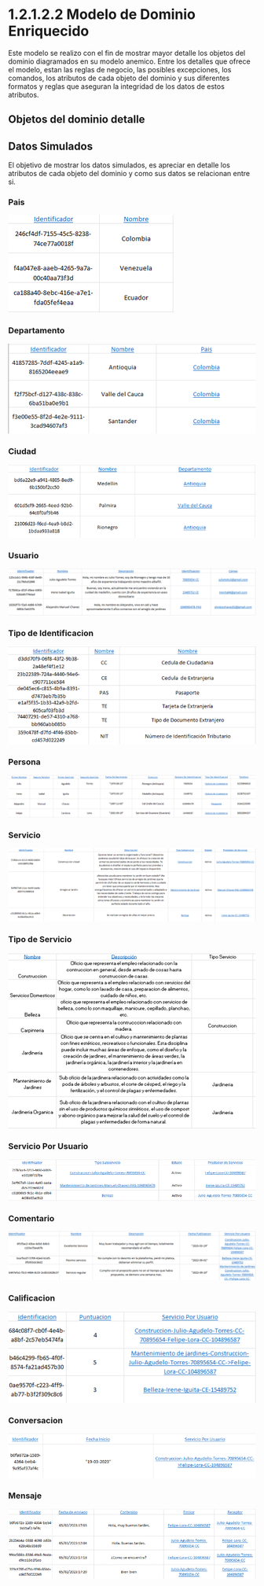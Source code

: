 # 1.2.1.2.2 Modelo de Dominio Enriquecido

Este modelo se realizo con el fin de mostrar mayor detalle los objetos del dominio diagramados en su modelo anemico. Entre los detalles que ofrece el modelo, estan las reglas de negocio, las posibles excepciones, los comandos, los atributos de cada objeto del dominio y sus diferentes formatos y reglas que aseguran la integridad de los datos de estos atributos.

## Objetos del dominio detalle

## Datos Simulados

El objetivo de mostrar los datos simulados, es apreciar en detalle los atributos de cada objeto del dominio y como sus datos se relacionan entre si.

### Pais

![pais](https://github.com/F3liP3L/Software2-QuickJob-Documentacion/blob/main/assets/modelo-dominio/pais-datos-simulados.png)
### Departamento

![departemento](https://github.com/F3liP3L/Software2-QuickJob-Documentacion/blob/main/assets/modelo-dominio/departamento-datos-simulados.png)
### Ciudad

![ciudad](https://github.com/F3liP3L/Software2-QuickJob-Documentacion/blob/main/assets/modelo-dominio/ciudad-datos-simulados.png)
### Usuario

![usuario](https://github.com/F3liP3L/Software2-QuickJob-Documentacion/blob/main/assets/modelo-dominio/usuario-datos-simulados.png)
### Tipo de Identificacion

![tipo-de-identificacion](https://github.com/F3liP3L/Software2-QuickJob-Documentacion/blob/main/assets/modelo-dominio/tipo-identificacion-datos-simulados.png)
### Persona

![persona](https://github.com/F3liP3L/Software2-QuickJob-Documentacion/blob/main/assets/modelo-dominio/persona-datos-simulados.png)

### Servicio

![servicio](https://github.com/F3liP3L/Software2-QuickJob-Documentacion/blob/main/assets/modelo-dominio/servicio-datos-simulados.png)

### Tipo de Servicio

![tipo-servicio](https://github.com/F3liP3L/Software2-QuickJob-Documentacion/blob/main/assets/modelo-dominio/tipo-servicio-datos-simulados.png)

### Servicio Por Usuario

![servicio-por-usuario](https://github.com/F3liP3L/Software2-QuickJob-Documentacion/blob/main/assets/modelo-dominio/servicio-usuario-datos-simulados.png)

### Comentario

![comentario](https://github.com/F3liP3L/Software2-QuickJob-Documentacion/blob/main/assets/modelo-dominio/comentario-datos-simulados.png)

### Calificacion

![calificacion](https://github.com/F3liP3L/Software2-QuickJob-Documentacion/blob/main/assets/modelo-dominio/calificacion-datos-simulados.png)
### Conversacion

![conversacion](https://github.com/F3liP3L/Software2-QuickJob-Documentacion/blob/main/assets/modelo-dominio/conversacion-datos-simulados.png)
### Mensaje

![mensaje](https://github.com/F3liP3L/Software2-QuickJob-Documentacion/blob/main/assets/modelo-dominio/mensaje-datos-simulados.png)
